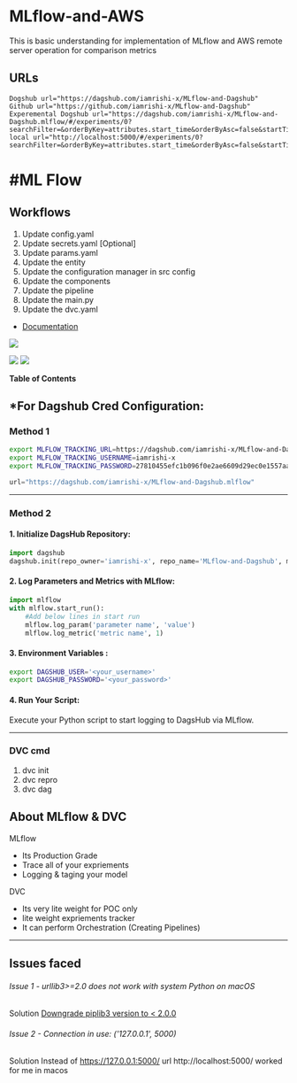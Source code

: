 # MLflow-and-AWS
This is basic understanding for implementation of MLflow and AWS remote server operation for comparison metrics

## URLs
```shell
Dogshub url="https://dagshub.com/iamrishi-x/MLflow-and-Dagshub"
Github url="https://github.com/iamrishi-x/MLflow-and-Dagshub"
Experemental Dogshub url="https://dagshub.com/iamrishi-x/MLflow-and-Dagshub.mlflow/#/experiments/0?searchFilter=&orderByKey=attributes.start_time&orderByAsc=false&startTime=ALL&lifecycleFilter=Active&modelVersionFilter=All+Runs&datasetsFilter=W10%3D"
local url="http://localhost:5000/#/experiments/0?searchFilter=&orderByKey=attributes.start_time&orderByAsc=false&startTime=ALL&lifecycleFilter=Active&modelVersionFilter=All+Runs&datasetsFilter=W10%3D"
```

# #ML Flow
## Workflows

1. Update config.yaml
2. Update secrets.yaml [Optional]
3. Update params.yaml
4. Update the entity
5. Update the configuration manager in src config
6. Update the components
7. Update the pipeline 
8. Update the main.py
9. Update the dvc.yaml

- [Documentation](https://mlflow.org/docs/latest/index.html)

![](https://img.shields.io/github/stars/pandao/editor.md.svg) 

![](https://img.shields.io/github/tag/pandao/editor.md.svg) 
![](https://img.shields.io/github/release/pandao/editor.md.svg) 

**Table of Contents**

## *For Dagshub Cred Configuration:
### Method 1
```bash
export MLFLOW_TRACKING_URL=https://dagshub.com/iamrishi-x/MLflow-and-Dagshub.mlflow/
export MLFLOW_TRACKING_USERNAME=iamrishi-x
export MLFLOW_TRACKING_PASSWORD=27810455efc1b096f0e2ae6609d29ec0e1557aae
```
```python
url="https://dagshub.com/iamrishi-x/MLflow-and-Dagshub.mlflow"
```
---
### Method 2
#### 1. Initialize DagsHub Repository:
```python
import dagshub
dagshub.init(repo_owner='iamrishi-x', repo_name='MLflow-and-Dagshub', mlflow=True)
```

#### 2. Log Parameters and Metrics with MLflow:

```python
import mlflow
with mlflow.start_run():
    #Add below lines in start run
    mlflow.log_param('parameter name', 'value')
    mlflow.log_metric('metric name', 1)
```
#### 3. Environment Variables :
```sh
export DAGSHUB_USER='<your_username>'
export DAGSHUB_PASSWORD='<your_password>'
```

#### 4. Run Your Script:
Execute your Python script to start logging to DagsHub via MLflow.

---

### DVC cmd
1. dvc init
2. dvc repro
3. dvc dag

## About MLflow & DVC
MLflow
 - Its Production Grade
 - Trace all of your expriements
 - Logging & taging your model

DVC
 - Its very lite weight for POC only
 - lite weight expriements tracker
 - It can perform Orchestration (Creating Pipelines)
---


## Issues faced
###### Issue 1 - urllib3>=2.0 does not work with system Python on macOS 
Solution [Downgrade piplib3 version to < 2.0.0 ](https://stackoverflow.com/questions/76187256/importerror-urllib3-v2-0-only-supports-openssl-1-1-1-currently-the-ssl-modu "Heading link")

###### Issue 2 - Connection in use: ('127.0.0.1', 5000)
Solution Instead of https://127.0.0.1:5000/ url
http://localhost:5000/ worked for me in macos 
